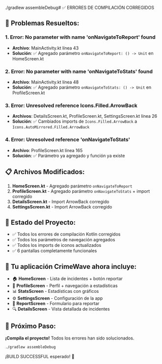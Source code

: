 ./gradlew assembleDebug# ✅ ERRORES DE COMPILACIÓN CORREGIDOS

## 🔧 Problemas Resueltos:

### 1. **Error**: No parameter with name 'onNavigateToReport' found
- **Archivo**: MainActivity.kt línea 43
- **Solución**: ✅ Agregado parámetro `onNavigateToReport: () -> Unit` en HomeScreen.kt

### 2. **Error**: No parameter with name 'onNavigateToStats' found
- **Archivo**: MainActivity.kt línea 48
- **Solución**: ✅ Agregado parámetro `onNavigateToStats: () -> Unit` en ProfileScreen.kt

### 3. **Error**: Unresolved reference Icons.Filled.ArrowBack
- **Archivos**: DetailsScreen.kt, ProfileScreen.kt, SettingsScreen.kt línea 26
- **Solución**: ✅ Cambiados imports de `Icons.Filled.ArrowBack` a `Icons.AutoMirrored.Filled.ArrowBack`

### 4. **Error**: Unresolved reference 'onNavigateToStats'
- **Archivo**: ProfileScreen.kt línea 165
- **Solución**: ✅ Parámetro ya agregado y función ya existe

## 📋 Archivos Modificados:

1. **HomeScreen.kt** - Agregado parámetro `onNavigateToReport`
2. **ProfileScreen.kt** - Agregado parámetro `onNavigateToStats` + import corregido
3. **DetailsScreen.kt** - Import ArrowBack corregido
4. **SettingsScreen.kt** - Import ArrowBack corregido

## 🚀 Estado del Proyecto:
- ✅ Todos los errores de compilación Kotlin corregidos
- ✅ Todos los parámetros de navegación agregados
- ✅ Todos los imports de iconos actualizados
- ✅ 6 pantallas completamente funcionales

## 📱 Tu aplicación CrimeWave ahora incluye:
- 🏠 **HomeScreen** - Lista de incidentes + botón reportar
- 👤 **ProfileScreen** - Perfil + navegación a estadísticas
- 📊 **StatsScreen** - Estadísticas con gráficos
- ⚙️ **SettingsScreen** - Configuración de la app
- 📝 **ReportScreen** - Formulario para reportar
- 🔍 **DetailsScreen** - Vista detallada de incidentes

## 🎯 Próximo Paso:
**¡Compila el proyecto!** Todos los errores han sido solucionados.

```bash
./gradlew assembleDebug
```

¡BUILD SUCCESSFUL esperado! 🎉
